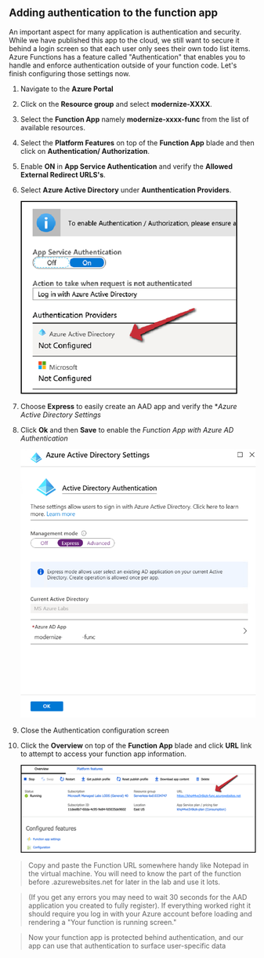 ## Adding authentication to the function app

An important aspect for many application is authentication and security. While we have published this app to the cloud, we still want to secure it behind a login screen so that each user only sees their own todo list items. Azure Functions has a feature called "Authentication" that enables you to handle and enforce authentication outside of your function code. Let's finish configuring those settings now.

1. Navigate to the **Azure Portal** 
2. Click on the **Resource group** and select **modernize-XXXX**.
3. Select the **Function App** namely **modernize-xxxx-func** from the list of available resources.
4. Select the **Platform Features** on top of the **Function App** blade and then click on **Authentication/ Authorization**.
5. Enable **ON** in **App Service Authentication** and verify the **Allowed External Redirect URLS's**.
6. Select **Azure Active Directory** under **Aunthentication Providers**.

   ![Not-Configured](images/notconfigured.png)
    
7. Choose **Express** to easily create an AAD app and verify the **Azure Active Directory Settings* 
8. Click **Ok** and then **Save** to enable the *Function App with Azure AD Authentication*

    ![Express](images/express.png)
   
10. Close the Authentication configuration screen
11. Click the **Overview** on top of the **Function App** blade and click **URL** link to attempt to access your function app information.

    ![Function-App](images/functionapp.png) 
    
 > Copy and paste the Function URL somewhere handy like Notepad in the virtual machine. You will need to know the part of the function before .azurewebsites.net for later in the lab and use it lots.
 
 > (If you get any errors you may need to wait 30 seconds for the AAD application you created to fully register). If everything worked right it should require you log in with your Azure account before loading and rendering a "Your function is running screen."
 
 >Now your function app is protected behind authentication, and our app can use that authentication to surface user-specific data
 
 
